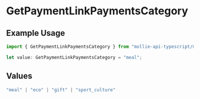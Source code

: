 # GetPaymentLinkPaymentsCategory

## Example Usage

```typescript
import { GetPaymentLinkPaymentsCategory } from "mollie-api-typescript/models/operations";

let value: GetPaymentLinkPaymentsCategory = "meal";
```

## Values

```typescript
"meal" | "eco" | "gift" | "sport_culture"
```